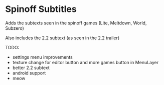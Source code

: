 # Spinoff Subtitles

Adds the subtexts seen in the spinoff games (Lite, Meltdown, World, Subzero)

Also includes the 2.2 subtext (as seen in the 2.2 trailer)

TODO:
- settings menu improvements
- texture change for editor button and more games button in MenuLayer
- better 2.2 subtext
- android support
- meow